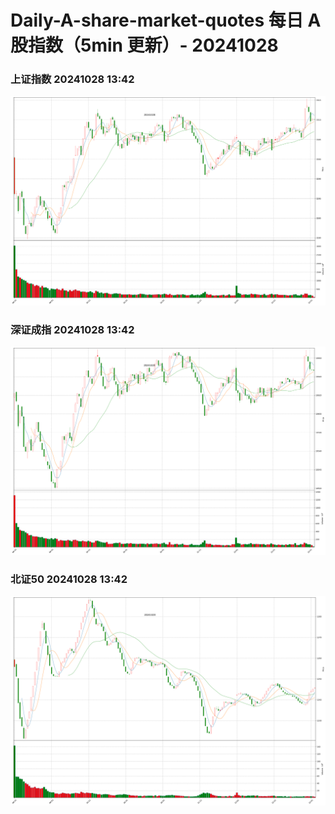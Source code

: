 
# Daily-A-share-market-quotes 每日 A 股指数（5min 更新）- 20241028

### 上证指数 20241028 13:42
![](./fig/2024/10/20241028-sh000001.png)

### 深证成指 20241028 13:42
![](./fig/2024/10/20241028-sz399001.png)

### 北证50 20241028 13:42
![](./fig/2024/10/20241028-bj899050.png)
